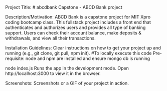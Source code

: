 Project Title: # abcdbank Capstone - ABCD Bank project

Description/Motivation: ABCD Bank is a capstone project for MIT Xpro coding bootcamp class. This fullstack project includes a front end that authenticates and authorizes users and provides all type of banking support. Users can check their account balance, make deposits & withdrawals, and view all their transactions.

Installation Guidelines: Clear instructions on how to get your project up and running (e.g., git clone, git pull, npm init). #To locally execute this code Pre-requisite: node and npm are installed and ensure mongo db is running

node index.js
Runs the app in the development mode. Open http://localhost:3000 to view it in the browser.

Screenshots: Screenshots or a GIF of your project in action.